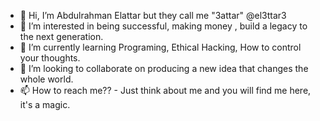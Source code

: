 - 👋 Hi, I’m Abdulrahman Elattar but they call me "3attar" @el3ttar3
- 👀 I’m interested in being successful, making money , build a legacy to the next generation.
- 🌱 I’m currently learning Programing, Ethical Hacking, How to control your thoughts.
- 💞️ I’m looking to collaborate on producing a new idea that changes the whole world.
- 📫 How to reach me?? - Just think about me and you will find me here, it's a magic.

<!---
el3ttar3/el3ttar3 is a ✨ special ✨ repository because its `README.md` (this file) appears on your GitHub profile.
You can click the Preview link to take a look at your changes.
--->
